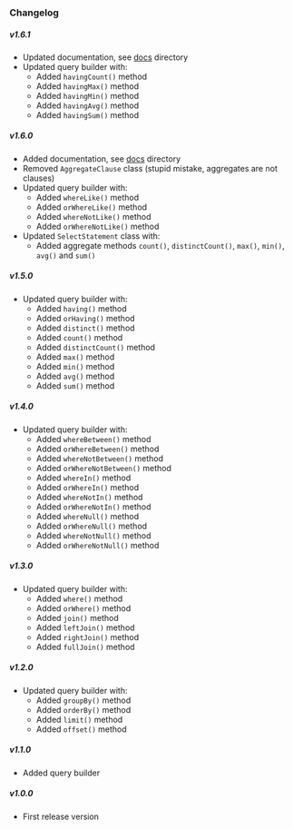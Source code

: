 ### Changelog

##### v1.6.1
+ Updated documentation, see [docs](https://github.com/FaaPz/Slim-PDO/blob/master/docs) directory
+ Updated query builder with:
  - Added `havingCount()` method
  - Added `havingMax()` method
  - Added `havingMin()` method
  - Added `havingAvg()` method
  - Added `havingSum()` method

##### v1.6.0
+ Added documentation, see [docs](https://github.com/FaaPz/Slim-PDO/blob/master/docs) directory
+ Removed `AggregateClause` class (stupid mistake, aggregates are not clauses)
+ Updated query builder with:
  - Added `whereLike()` method
  - Added `orWhereLike()` method
  - Added `whereNotLike()` method
  - Added `orWhereNotLike()` method
+ Updated `SelectStatement` class with:
  - Added aggregate methods `count()`, `distinctCount()`, `max()`, `min()`, `avg()` and `sum()`

##### v1.5.0
+ Updated query builder with:
  - Added `having()` method
  - Added `orHaving()` method
  - Added `distinct()` method
  - Added `count()` method
  - Added `distinctCount()` method
  - Added `max()` method
  - Added `min()` method
  - Added `avg()` method
  - Added `sum()` method

##### v1.4.0
+ Updated query builder with:
  - Added `whereBetween()` method
  - Added `orWhereBetween()` method
  - Added `whereNotBetween()` method
  - Added `orWhereNotBetween()` method
  - Added `whereIn()` method
  - Added `orWhereIn()` method
  - Added `whereNotIn()` method
  - Added `orWhereNotIn()` method
  - Added `whereNull()` method
  - Added `orWhereNull()` method
  - Added `whereNotNull()` method
  - Added `orWhereNotNull()` method

##### v1.3.0
+ Updated query builder with:
  - Added `where()` method
  - Added `orWhere()` method
  - Added `join()` method
  - Added `leftJoin()` method
  - Added `rightJoin()` method
  - Added `fullJoin()` method

##### v1.2.0
+ Updated query builder with:
  - Added `groupBy()` method
  - Added `orderBy()` method
  - Added `limit()` method
  - Added `offset()` method

##### v1.1.0
+ Added query builder

##### v1.0.0
+ First release version